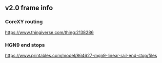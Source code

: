 ## v2.0 frame info

### CoreXY routing
https://www.thingiverse.com/thing:2138286

### HGN9 end stops
https://www.printables.com/model/864627-mgn9-linear-rail-end-stop/files
